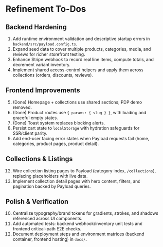 # Refinement To-Dos

## Backend Hardening
1. Add runtime environment validation and descriptive startup errors in `backend/src/payload.config.ts`.
2. Expand seed data to cover multiple products, categories, media, and reviews for richer storefront testing.
3. Enhance Stripe webhook to record real line items, compute totals, and decrement variant inventory.
4. Implement shared access-control helpers and apply them across collections (orders, discounts, reviews).

## Frontend Improvements
5. (Done) Homepage + collections use shared sections; PDP demo removed.
6. (Done) Product routes use `{ params: { slug } }`, with loading and graceful empty states.
7. (Done) Toast system replaces blocking alerts.
8. Persist cart state to `localStorage` with hydration safeguards for SSR/client parity.
9. Add end-user facing error states when Payload requests fail (home, categories, product pages, product detail).

## Collections & Listings
12. Wire collection listing pages to Payload (category index, `/collections`), replacing placeholders with live data.
13. Implement collection detail pages with hero content, filters, and pagination backed by Payload queries.

## Polish & Verification
10. Centralize typography/brand tokens for gradients, strokes, and shadows referenced across UI components.
11. Add automated tests: backend webhook/inventory unit tests and frontend critical-path E2E checks.
14. Document deployment steps and environment matrices (backend container, frontend hosting) in `docs/`.
